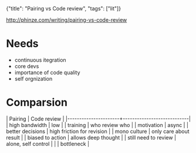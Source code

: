 {"title": "Pairing vs Code review", "tags": ["lit"]}

http://phinze.com/writing/pairing-vs-code-review

# Needs
 * continuous itegration
 * core devs
 * importance of code quality
 * self orgnization

# Comparsion

| Pairing              | Code review                |
|----------------------+----------------------------|
| high bandwidth       | low                        |
| training             | who review who             |
| motivation           | async                      |
| better decisions     | high friction for revision |
| mono culture         | only care about result     |
| biased to action     | allows deep thought        |
| still need to review | alone, self control        |
|                      | bottleneck                 |
